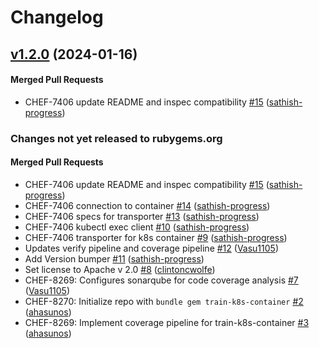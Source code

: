 # Changelog

<!-- latest_release 1.2.0 -->
## [v1.2.0](https://github.com/inspec/train-k8s-container/tree/v1.2.0) (2024-01-16)

#### Merged Pull Requests
- CHEF-7406 update README and inspec compatibility [#15](https://github.com/inspec/train-k8s-container/pull/15) ([sathish-progress](https://github.com/sathish-progress))
<!-- latest_release -->

<!-- release_rollup -->
### Changes not yet released to rubygems.org

#### Merged Pull Requests
- CHEF-7406 update README and inspec compatibility [#15](https://github.com/inspec/train-k8s-container/pull/15) ([sathish-progress](https://github.com/sathish-progress)) <!-- 1.2.0 -->
- CHEF-7406 connection to container [#14](https://github.com/inspec/train-k8s-container/pull/14) ([sathish-progress](https://github.com/sathish-progress)) <!-- 1.1.2 -->
- CHEF-7406 specs for transporter [#13](https://github.com/inspec/train-k8s-container/pull/13) ([sathish-progress](https://github.com/sathish-progress)) <!-- 1.1.1 -->
- CHEF-7406 kubectl exec client [#10](https://github.com/inspec/train-k8s-container/pull/10) ([sathish-progress](https://github.com/sathish-progress)) <!-- 1.1.0 -->
- CHEF-7406 transporter for k8s container [#9](https://github.com/inspec/train-k8s-container/pull/9) ([sathish-progress](https://github.com/sathish-progress)) <!-- 1.0.0 -->
- Updates verify pipeline and coverage pipeline [#12](https://github.com/inspec/train-k8s-container/pull/12) ([Vasu1105](https://github.com/Vasu1105)) <!-- 0.0.7 -->
- Add Version bumper [#11](https://github.com/inspec/train-k8s-container/pull/11) ([sathish-progress](https://github.com/sathish-progress)) <!-- 0.0.6 -->
- Set license to Apache v 2.0 [#8](https://github.com/inspec/train-k8s-container/pull/8) ([clintoncwolfe](https://github.com/clintoncwolfe)) <!-- 0.0.5 -->
- CHEF-8269: Configures sonarqube for code coverage analysis [#7](https://github.com/inspec/train-k8s-container/pull/7) ([Vasu1105](https://github.com/Vasu1105)) <!-- 0.0.4 -->
- CHEF-8270: Initialize repo with `bundle gem train-k8s-container` [#2](https://github.com/inspec/train-k8s-container/pull/2) ([ahasunos](https://github.com/ahasunos)) <!-- 0.0.3 -->
- CHEF-8269: Implement coverage pipeline for train-k8s-container [#3](https://github.com/inspec/train-k8s-container/pull/3) ([ahasunos](https://github.com/ahasunos)) <!-- 0.0.2 -->
<!-- release_rollup -->

<!-- latest_stable_release -->
<!-- latest_stable_release -->